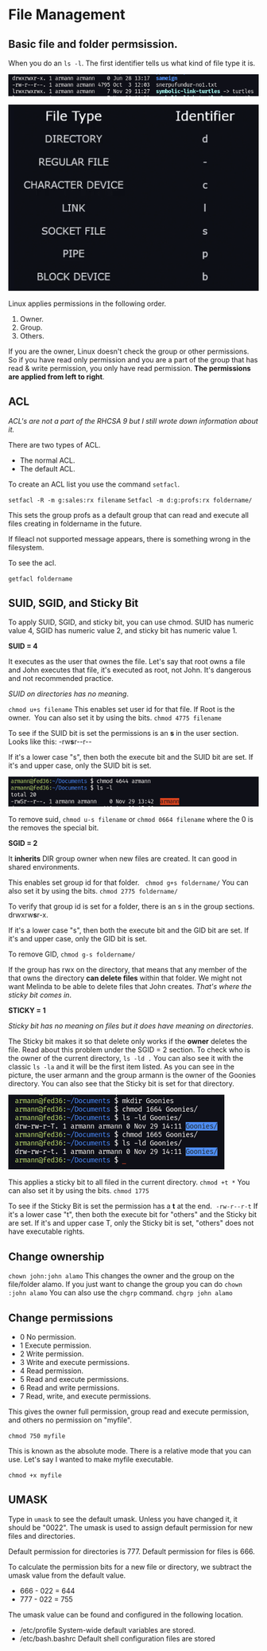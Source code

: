 # File Management

## Basic file and folder permsission.

When you do an ``ls -l``. The first identifier tells us what kind of file type it is.

![file-type-identifier](pictures/file-type-list.png)

![Types of files](pictures/file-type.png)

Linux applies permissions in the following order.

1. Owner.
2. Group.
3. Others.

If you are the owner, Linux doesn't check the group or other permissions. So if you have read only permission and you are a part of the group that has read & write permission, you only have read permission. **The permissions are applied from left to right**.

## ACL

*ACL's are not a part of the RHCSA 9 but I still wrote down information about it.*

There are two types of ACL.    
-   The normal ACL. 
-   The default ACL. 

To create an ACL list you use the command ``setfacl``. 

``setfacl -R -m g:sales:rx filename``
``Setfacl -m d:g:profs:rx foldername/``

This sets the group profs as a default group that can read and execute all files creating in foldername in the future.

If fileacl not supported message appears, there is something wrong in the filesystem.

To see the acl.

``getfacl foldername``

## SUID, SGID, and Sticky Bit 

To apply SUID, SGID, and sticky bit, you can use chmod. SUID has numeric value 4, SGID has numeric value 2, and sticky bit has numeric value 1. 

**SUID = 4**

It executes as the user that ownes the file. Let's say that root owns a file and John executes that file, it's executed as root, not John. It's dangerous and not recommended practice.

*SUID on directories has no meaning*.  

``chmod u+s filename`` This enables set user id for that file. If Root is the owner. 
You can also set it by using the bits. ``chmod 4775 filename``

To see if the SUID bit is set the permissions is an **s** in the user section.
Looks like this: -rw**s**r--r--

If it's a lower case "s", then both the execute bit and the SUID bit are set. If it's and upper case, only the SUID bit is set.

![Uppercase S in SUID](pictures/suid-capital-s.png)

To remove suid, ``chmod u-s filename`` or ``chmod 0664 filename`` where the 0 is the removes the special bit.

**SGID = 2**

It **inherits** DIR group owner when new files are created. It can good in shared environments.

This enables set group id for that folder.  
``chmod g+s foldername/``
You can also set it by using the bits. ``chmod 2775 foldername/``

To verify that group id is set for a folder, there is an s in the group sections.
drwxrw**s**r-x.

If it's a lower case "s", then both the execute bit and the GID bit are set. If it's and upper case, only the GID bit is set.

To remove GID, ``chmod g-s foldername/``

If the group has rwx on the directory, that means that any member of the that owns the directory **can delete files** within that folder. We might not want Melinda to be able to delete files that John creates. *That's where the sticky bit comes in*.

**STICKY = 1** 

*Sticky bit has no meaning on files but it does have meaning on directories*. 

The Sticky bit makes it so that delete only works if the **owner** deletes the file. Read about this problem under the SGID = 2 section. To check who is the owner of the current directory, ``ls -ld .`` You can also see it with the classic ``ls -la`` and it will be the first item listed. As you can see in the picture, the user armann and the group armann is the owner of the Goonies directory. You can also see that the Sticky bit is set for that directory.

![Directory owner](pictures/sticky-bit.png)


This applies a sticky bit to all filed in the current directory.
``chmod +t *``
You can also set it by using the bits. ``chmod 1775 ``

To see if the Sticky Bit is set the permission has a **t** at the end. 
``-rw-r--r-t``
If it's a lower case "t", then both the execute bit for "others" and the Sticky bit are set. If it's and upper case T, only the Sticky bit is set, "others" does not have executable rights.

## Change ownership

``chown john:john alamo``
This changes the owner and the group on the file/folder alamo.
If you just want to change the group you can do ``chown :john alamo``
You can also use the ``chgrp`` command. ``chgrp john alamo``

## Change permissions

-   0 No permission.
-   1 Execute permission.
-   2 Write permission.
-   3 Write and execute permissions.
-   4 Read permission.
-   5 Read and execute permissions.
-   6 Read and write permissions.
-   7 Read, write, and execute permissions.

This gives the owner full permission, group read and execute permission, and others no permission on "myfile".

``chmod 750 myfile``

This is known as the absolute mode. There is a relative mode that you can use. Let's say I wanted to make myfile executable.

``chmod +x myfile``

## UMASK

Type in ``umask`` to see the default umask. Unless you have changed it, it should be "0022". The umask is used to assign default permission for new files and directories.

Default permission for directories is 777. Default permission for files is 666.

To calculate the permission bits for a new file or directory, we subtract the umask value from the default value.

-   666 - 022 = 644
-   777 - 022 = 755

The umask value can be found and configured in the following location.
-   /etc/profile System-wide default variables are stored.
-   /etc/bash.bashrc Default shell configuration files are stored
